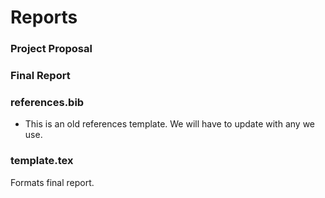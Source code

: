 # Reports

### Project Proposal

### Final Report

### references.bib
+ This is an old references template. We will have to update with any we use.

### template.tex
Formats final report.